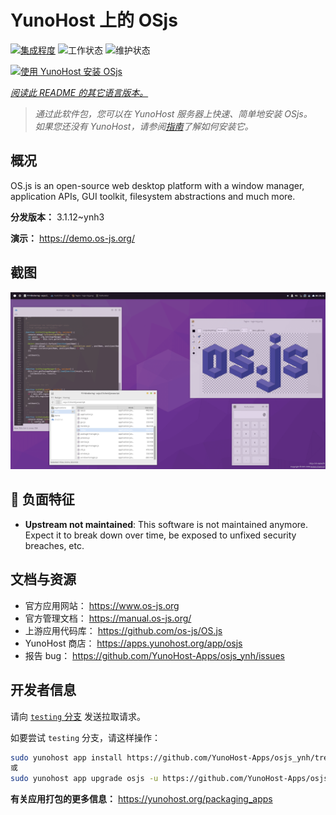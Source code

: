 <!--
注意：此 README 由 <https://github.com/YunoHost/apps/tree/master/tools/readme_generator> 自动生成
请勿手动编辑。
-->

# YunoHost 上的 OSjs

[![集成程度](https://dash.yunohost.org/integration/osjs.svg)](https://dash.yunohost.org/appci/app/osjs) ![工作状态](https://ci-apps.yunohost.org/ci/badges/osjs.status.svg) ![维护状态](https://ci-apps.yunohost.org/ci/badges/osjs.maintain.svg)

[![使用 YunoHost 安装 OSjs](https://install-app.yunohost.org/install-with-yunohost.svg)](https://install-app.yunohost.org/?app=osjs)

*[阅读此 README 的其它语言版本。](./ALL_README.md)*

> *通过此软件包，您可以在 YunoHost 服务器上快速、简单地安装 OSjs。*  
> *如果您还没有 YunoHost，请参阅[指南](https://yunohost.org/install)了解如何安装它。*

## 概况

OS.js is an open-source web desktop platform with a window manager, application APIs, GUI toolkit, filesystem abstractions and much more.


**分发版本：** 3.1.12~ynh3

**演示：** <https://demo.os-js.org/>

## 截图

![OSjs 的截图](./doc/screenshots/screenshot.png)

## :red_circle: 负面特征

- **Upstream not maintained**: This software is not maintained anymore. Expect it to break down over time, be exposed to unfixed security breaches, etc.

## 文档与资源

- 官方应用网站： <https://www.os-js.org>
- 官方管理文档： <https://manual.os-js.org/>
- 上游应用代码库： <https://github.com/os-js/OS.js>
- YunoHost 商店： <https://apps.yunohost.org/app/osjs>
- 报告 bug： <https://github.com/YunoHost-Apps/osjs_ynh/issues>

## 开发者信息

请向 [`testing` 分支](https://github.com/YunoHost-Apps/osjs_ynh/tree/testing) 发送拉取请求。

如要尝试 `testing` 分支，请这样操作：

```bash
sudo yunohost app install https://github.com/YunoHost-Apps/osjs_ynh/tree/testing --debug
或
sudo yunohost app upgrade osjs -u https://github.com/YunoHost-Apps/osjs_ynh/tree/testing --debug
```

**有关应用打包的更多信息：** <https://yunohost.org/packaging_apps>
